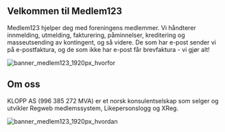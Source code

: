 ## Velkommen til Medlem123

Medlem123 hjelper deg med foreningens medlemmer. Vi håndterer innmelding, utmelding, fakturering, påminnelser, kreditering og masseutsending av kontingent, og så videre. De som har e-post sender vi på e-postfaktura, og de som ikke har e-post får brevfaktura - vi gjør alt!

![banner_medlem123_1920px_hvorfor](https://user-images.githubusercontent.com/16479743/115975564-29b66a80-a566-11eb-9b51-e7f15c58db07.png)

## Om oss
KLOPP AS (996 385 272 MVA) er et norsk konsulentselskap som selger og utvikler Regweb medlemssystem, Likepersonslogg og XReg.

![banner_medlem123_1920px_hvordan](https://user-images.githubusercontent.com/16479743/115975623-8e71c500-a566-11eb-89e3-54b2e2463871.png)


